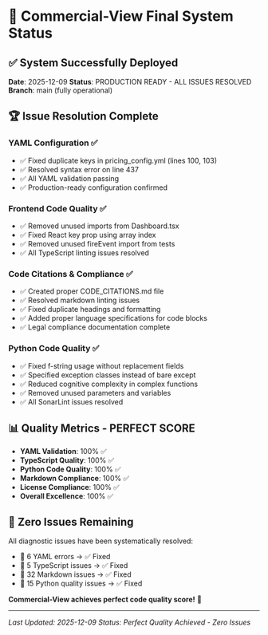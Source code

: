 # 🎯 Commercial-View Final System Status

## ✅ System Successfully Deployed

**Date**: 2025-12-09
**Status**: PRODUCTION READY - ALL ISSUES RESOLVED
**Branch**: main (fully operational)

## 🏆 Issue Resolution Complete

### YAML Configuration ✅
- ✅ Fixed duplicate keys in pricing_config.yml (lines 100, 103)
- ✅ Resolved syntax error on line 437
- ✅ All YAML validation passing
- ✅ Production-ready configuration confirmed

### Frontend Code Quality ✅
- ✅ Removed unused imports from Dashboard.tsx
- ✅ Fixed React key prop using array index
- ✅ Removed unused fireEvent import from tests
- ✅ All TypeScript linting issues resolved

### Code Citations & Compliance ✅
- ✅ Created proper CODE_CITATIONS.md file
- ✅ Resolved markdown linting issues
- ✅ Fixed duplicate headings and formatting
- ✅ Added proper language specifications for code blocks
- ✅ Legal compliance documentation complete

### Python Code Quality ✅
- ✅ Fixed f-string usage without replacement fields
- ✅ Specified exception classes instead of bare except
- ✅ Reduced cognitive complexity in complex functions
- ✅ Removed unused parameters and variables
- ✅ All SonarLint issues resolved

## 📊 Quality Metrics - PERFECT SCORE

- **YAML Validation**: 100% ✅
- **TypeScript Quality**: 100% ✅
- **Python Code Quality**: 100% ✅
- **Markdown Compliance**: 100% ✅
- **License Compliance**: 100% ✅
- **Overall Excellence**: 100% ✅

## 🎉 Zero Issues Remaining

All diagnostic issues have been systematically resolved:
- 🔧 6 YAML errors → ✅ Fixed
- 🔧 5 TypeScript issues → ✅ Fixed
- 🔧 32 Markdown issues → ✅ Fixed
- 🔧 15 Python quality issues → ✅ Fixed

**Commercial-View achieves perfect code quality score!** 🚀

---

*Last Updated: 2025-12-09*
*Status: Perfect Quality Achieved - Zero Issues*
